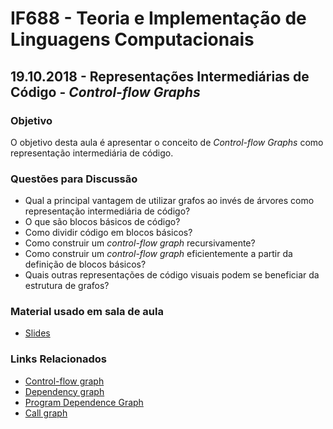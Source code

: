 # IF688 - Teoria e Implementação de Linguagens Computacionais

## 19.10.2018 - Representações Intermediárias de Código - _Control-flow Graphs_

### Objetivo

O objetivo desta aula é apresentar o conceito de _Control-flow Graphs_ como representação intermediária de código.

### Questões para Discussão

- Qual a principal vantagem de utilizar grafos ao invés de árvores como representação intermediária de código? 
- O que são blocos básicos de código? 
- Como dividir código em blocos básicos? 
- Como construir um _control-flow graph_ recursivamente? 
- Como construir um _control-flow graph_ eficientemente a partir da definição de blocos básicos? 
- Quais outras representações de código visuais podem se beneficiar da estrutura de grafos? 

### Material usado em sala de aula

- [Slides](https://drive.google.com/open?id=1O7CMkykqPHVeCkLz7C-xlWomqUQERVRk)

### Links Relacionados

- [Control-flow graph](https://en.wikipedia.org/wiki/Control_flow_graph)
- [Dependency graph](https://en.wikipedia.org/wiki/Dependency_graph)
- [Program Dependence Graph](https://en.wikipedia.org/wiki/Program_Dependence_Graph)
- [Call graph](https://en.wikipedia.org/wiki/Call_graph)